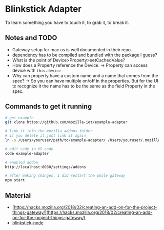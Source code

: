 # Blinkstick Adapter
To learn something you have to touch it, to grab it, to break it.


## Notes and TODO
* Gateway setup for mac os is well documented in their repo.
* dependency has to be compiled and bundled with the package I guess?
* What is the point of Device>Property>setCachedValue?
* How does a Property reference the Device. -> Property can access device with `this.device`
* Why can property have a custom name and a name that comes from the spec? -> So you can have multiple on/off in the properties. But for the UI to recognize it the name has to be the same as the field Property in the spec.

## Commands to get it running
```bash
# get example
git clone https://github.com/mozilla-iot/example-adapter

# link it into the mozilla addons folder
# if you delete it just link it again
ln -s /Users/youruser/path/to/example-adapter/ /Users/youruser/.mozilla-iot/addons/

# edit code in VS code
code example-adapter

# enabled addon
http://localhost:8080/settings/addons

# after making changes, I did restart the whole gateway
npm start

```


## Material
* [https://hacks.mozilla.org/2018/02/creating-an-add-on-for-the-project-things-gateway/](https://hacks.mozilla.org/2018/02/creating-an-add-on-for-the-project-things-gateway/)
* [blinkstick-node](https://github.com/arvydas/blinkstick-node)
